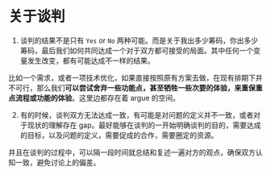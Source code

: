 # 关于谈判

1. 谈判的结果不是只有 `Yes` or `No` 两种可能。而是关于我出多少筹码，你出多少筹码，最后我们如何共同达成一个对于双方都可接受的局面。其中任何一个变量发生改变，都有可能达成不一样的结果。

比如一个需求，或者一项技术优化，如果直接按照原有方案去做，在现有排期下并不可行，那么我们**可以尝试舍弃一些功能点，甚至牺牲一些次要的体验，来重保重点流程或功能的体验**。这里边都存在着 argue 的空间。

2. 有的时候，谈判双方无法达成一致，有可能是对问题的定义并不一致，或者对于现状的理解存在 gap。最好能够在谈判的一开始明确谈判的目的，需要达成的目标，以及问题的定义，需要促成的合作，需要圈定的资源。

并且在谈判的过程中，可以隔一段时间就总结和复述一遍对方的观点，确保双方认知一致，避免讨论上的偏差。
